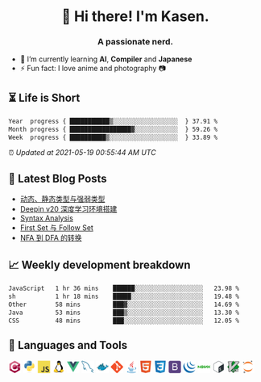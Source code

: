 <h1 align="center">👋 Hi there! I'm Kasen.</h1>
<h3 align="center">A passionate nerd.</h3>


* 🌱 I’m currently learning **AI**, **Compiler** and **Japanese**
* ⚡ Fun fact: I love anime and photography 📷


## ⏳ Life is Short

<!-- Start of Time Progress Bar -->
``` text
Year  progress { ███████████▒░░░░░░░░░░░░░░░░░░  } 37.91 %
Month progress { █████████████████▓░░░░░░░░░░░░  } 59.26 %
Week  progress { ██████████▒░░░░░░░░░░░░░░░░░░░  } 33.89 %
```

⏰ *Updated at 2021-05-19 00:55:44 AM UTC*
<!-- End of Time Progress Bar -->

## 📝 Latest Blog Posts

<!-- BLOG-POST-LIST:START -->
- [动态、静态类型与强弱类型](https://blog.imkasen.com/dynamic-static-strong-weak-typing.html)
- [Deepin v20 深度学习环境搭建](https://blog.imkasen.com/deepin-v20-dl-env.html)
- [Syntax Analysis](https://blog.imkasen.com/syntax-analysis.html)
- [First Set 与 Follow Set](https://blog.imkasen.com/first-and-follow-set.html)
- [NFA 到 DFA 的转换](https://blog.imkasen.com/nfa-to-dfa.html)
<!-- BLOG-POST-LIST:END -->

## 📈 Weekly development breakdown

<!--START_SECTION:waka-->
```text
JavaScript   1 hr 36 mins    ██████░░░░░░░░░░░░░░░░░░░   23.98 % 
sh           1 hr 18 mins    █████░░░░░░░░░░░░░░░░░░░░   19.48 % 
Other        58 mins         ███▓░░░░░░░░░░░░░░░░░░░░░   14.69 % 
Java         53 mins         ███▒░░░░░░░░░░░░░░░░░░░░░   13.30 % 
CSS          48 mins         ███░░░░░░░░░░░░░░░░░░░░░░   12.05 % 
```
<!--END_SECTION:waka-->

## 🔨 Languages and Tools

<!-- [![Top Langs](https://github-readme-stats.vercel.app/api/top-langs/?username=Kasen96&layout=compact&hide=jupyter%20notebook,html,css)](https://github.com/anuraghazra/github-readme-stats) -->

<p align="left">
<img src="https://raw.githubusercontent.com/devicons/devicon/master/icons/cplusplus/cplusplus-original.svg" alt="C++" width="25" height="25" />
<img src="https://raw.githubusercontent.com/devicons/devicon/master/icons/python/python-original.svg" alt="Python" width="25" height="25" />
<img src="https://raw.githubusercontent.com/devicons/devicon/master/icons/javascript/javascript-original.svg" alt="JavaScript" width="25" height="25" />
<img src="https://raw.githubusercontent.com/devicons/devicon/master/icons/linux/linux-original.svg" alt="Linux" width="25" height="25" />
<img src="https://raw.githubusercontent.com/devicons/devicon/master/icons/vuejs/vuejs-original.svg" alt="Vue.js" width="25" height="25" />
<img src="https://raw.githubusercontent.com/devicons/devicon/master/icons/mysql/mysql-original.svg" alt="MySQL" width="25" height="25" />
<img src="https://raw.githubusercontent.com/devicons/devicon/master/icons/docker/docker-original.svg" alt="Docker" width="25" height="25" />
<img src="https://raw.githubusercontent.com/devicons/devicon/master/icons/git/git-original.svg" alt="Git" width="25" height="25" />
<img src="https://raw.githubusercontent.com/devicons/devicon/master/icons/java/java-original.svg" alt="Java" width="25" height="25" />
<img src="https://raw.githubusercontent.com/devicons/devicon/master/icons/html5/html5-original.svg" alt="HTML5" width="25" height="25" />
<img src="https://raw.githubusercontent.com/devicons/devicon/master/icons/css3/css3-original.svg" alt="CSS3" width="25" height="25" />
<img src="https://raw.githubusercontent.com/devicons/devicon/master/icons/bootstrap/bootstrap-plain.svg" alt="Bootstrap" width="25" height="25" />
<img src="https://raw.githubusercontent.com/devicons/devicon/master/icons/jquery/jquery-original.svg" alt="jQuery" width="25" height="25" />
<img src="https://raw.githubusercontent.com/devicons/devicon/master/icons/nginx/nginx-original.svg" alt="Nginx" width="25" height="25" />
<img src="https://raw.githubusercontent.com/devicons/devicon/master/icons/bash/bash-original.svg" alt="Bash" width="25" height="25" />
<img src="https://raw.githubusercontent.com/devicons/devicon/master/icons/vim/vim-original.svg" alt="Vim" width="25" height="25" />
<img src="https://raw.githubusercontent.com/devicons/devicon/master/icons/jupyter/jupyter-original.svg" alt="Jupyter" width="25" height="25" />
</p>

